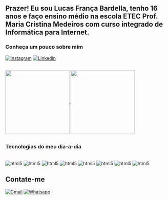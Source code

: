 ## Prazer! Eu sou Lucas França Bardella, tenho 16 anos e faço ensino médio na escola ETEC Prof. Maria Cristina Medeiros com curso integrado de Informática para Internet.

### Conheça um pouco sobre mim
[![Instagram](https://img.shields.io/badge/Instagram-E4405F?style=for-the-badge&logo=instagram&logoColor=white)](https://www.instagram.com/luks.thx/)
[![Linkedin](https://img.shields.io/badge/LinkedIn-0077B5?style=for-the-badge&logo=linkedin&logoColor=white)](https://www.instagram.com/luks.thx/)

##
<a href="https://github.com/LucasBardella/github-readme-stats">
  <img height=200 align="center" src="https://github-readme-stats.vercel.app/api?username=anuraghazra" />
</a>
<a href="https://github.com/LucasBardella/convoychat">
  <img height=200 align="center" src="https://github-readme-stats.vercel.app/api/top-langs/?username=LucasBardella&layout=donut" />
</a>

##

### Tecnologias do meu dia-a-dia
<div style="display: inline_block"><br/>
  <img align="justify" alt="html5" src="https://img.shields.io/badge/HTML5-E34F26?style=for-the-badge&logo=html5&logoColor=white" />
  <img align="justify" alt="html5" src="https://img.shields.io/badge/CSS-239120?&style=for-the-badge&logo=css3&logoColor=white" />
  <img align="justify" alt="html5" src="https://img.shields.io/badge/PHP-777BB4?style=for-the-badge&logo=php&logoColor=white" />
  <img align="justify" alt="html5" src="https://img.shields.io/badge/Bootstrap-563D7C?style=for-the-badge&logo=bootstrap&logoColor=white" />
  <img align="justify" alt="html5" src="https://img.shields.io/badge/JavaScript-323330?style=for-the-badge&logo=javascript&logoColor=F7DF1E" />
  <img align="justify" alt="html5" src="https://img.shields.io/badge/Figma-F24E1E?style=for-the-badge&logo=figma&logoColor=white" />  
  <img align="justify" alt="html5" src="https://img.shields.io/badge/Adobe%20Illustrator-FF9A00?style=for-the-badge&logo=adobe%20illustrator&logoColor=white" />
  <img align="justify" alt="html5" src="https://img.shields.io/badge/Adobe%20Photoshop-31A8FF?style=for-the-badge&logo=Adobe%20Photoshop&logoColor=black" />
</div>

## Contate-me
[![Gmail](https://img.shields.io/badge/Gmail-D14836?style=for-the-badge&logo=gmail&logoColor=white)](https://www.instagram.com/luks.thx/)
[![Whatsapp](https://img.shields.io/badge/WhatsApp-25D366?style=for-the-badge&logo=whatsapp&logoColor=white)](https://www.instagram.com/luks.thx/)
